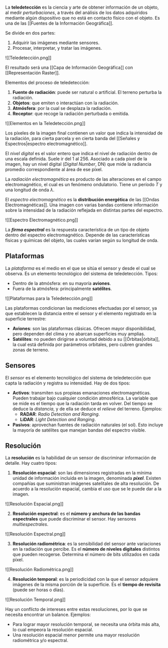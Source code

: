 La **teledetección** es la ciencia y arte de obtener información de un objeto, al medir _perturbaciones_, a través del análisis de los datos adquiridos mediante algún dispositivo que no está en contacto físico con el objeto. Es una de las [[Fuentes de la Información Geográfica]].

Se divide en dos partes:

1. Adquirir las imágenes mediante sensores.
2. Procesar, interpretar, y tratar las imágenes.

![[Teledetección.png]]

El resultado será una [[Capa de Información Geográfica]] con [[Representación Raster]].

Elementos del proceso de teledetección:

1. **Fuente de radiación**: puede ser natural o artificial. El terreno perturba la radiación.
2. **Objetos**: que emiten o interactúan con la radiación.
3. **Atmósfera**: por la cual se desplaza la radiación.
4. **Receptor**: que recoge la radiación perturbada o emitida.

![[Elementos en la Teledetección.png]]

Los píxeles de la imagen final contienen un valor que indica la intensidad de la radiación, para cierta parcela y en cierta banda del [[Señales y Espectros|espectro electromagnético]].

El _nivel digital_ es el valor entero que indica el nivel de radiación dentro de una escala definida. Suele ir del 1 al 256. Asociado a cada píxel de la imagen, hay un nivel digital (_Digital Number_, DN) que mide la radiancia promedio correspondiente al área de ese píxel.

La _radiación electromagnética_ es producto de las alteraciones en el campo electromagnético, el cual es un fenómeno ondulatorio. Tiene un período $T$ y una longitud de onda $\lambda$.

El _espectro electromagnético_ es la **distribución energética** de las [[Ondas Electromagnéticas]]. Una imagen con varias bandas contiene información sobre la intensidad de la radiación reflejada en distintas partes del espectro.

![[Espectro Electromagnético.png]]

La **_firma espectral_** es la respuesta característica de un tipo de objeto dentro del espectro electromagnético. Depende de las características físicas y químicas del objeto, las cuales varían según su longitud de onda.

## Plataformas

La _plataforma_ es el medio en el que se sitúa el sensor y desde el cual se observa. Es un elemento tecnológico del sistema de teledetección. Tipos:

- Dentro de la atmósfera: en su mayoría **aviones**.
- Fuera de la atmósfera: principalmente **satélites**.

![[Plataformas para la Teledetección.png]]

Las plataformas condicionan las mediciones efectuadas por el sensor, ya que establecen la distancia entre el sensor y el elemento registrado en la superficie terrestre:

- **Aviones**: son las plataformas clásicas. Ofrecen mayor disponibilidad, pero dependen del clima y no abarcan superficies muy amplias.
- **Satélites**: no pueden dirigirse a voluntad debido a su [[Órbitas|órbita]], la cual está definida por parámetros orbitales, pero cubren grandes zonas de terreno.

## Sensores

El _sensor_ es el elemento tecnológico del sistema de teledetección que capta la radiación y registra su intensidad. Hay de dos tipos:

- **Activos**: transmiten sus propieas emanaciones electromagnéticas. Pueden trabajar bajo cualquier condición atmosférica. La variable que se mide es el tiempo que la radiación tarda en volver. Del tiempo se deduce la _distancia_, y de ella se deduce el _relieve_ del terreno. Ejemplos:
  - **RADAR**: _Radio Detection and Ranging_.
  - **LiDAR**: _Light Detection and Ranging_.
- **Pasivos**: aprovechan fuentes de radiación naturales (el sol). Esto incluye la mayoría de satélites que manejan bandas del espectro visible.

## Resolución

La **resolución** es la habilidad de un sensor de discriminar información de detalle. Hay cuatro tipos:

1. **Resolución espacial**: son las dimensiones registradas en la mínima unidad de información incluida en la imagen, denominada **_píxel_**. Existen compañías que suministran imágenes satelitales de alta resolución. De acuerdo a la resolución espacial, cambia el uso que se le puede dar a la imagen.

![[Resolución Espacial.png]]

2. **Resolución espectral**: es el **número y anchura de las bandas espectrales** que puede discriminar el sensor. Hay sensores _multiespectrales_.

![[Resolución Espectral.png]]

3. **Resolución radiométrica**: es la sensibilidad del sensor ante variaciones en la radiación que percibe. Es el **número de niveles digitales** distintos que pueden recogerse. Determina el número de bits utilizados en cada píxel.

![[Resolución Radiométrica.png]]

4. **Resolución temporal**: es la periodicidad con la que el sensor adquiere imágenes de la misma porción de la superficie. Es el **tiempo de revisita** (puede ser horas o días).

![[Resolución Temporal.png]]

Hay un conflicto de intereses entre estas resoluciones, por lo que se necesita encontrar un balance. Ejemplos:

- Para lograr mayor resolución temporal, se necesita una órbita más alta, lo cual empeora la resolución espacial.
- Una resolución espacial menor permite una mayor resolución radiométrica y/o espectral.
